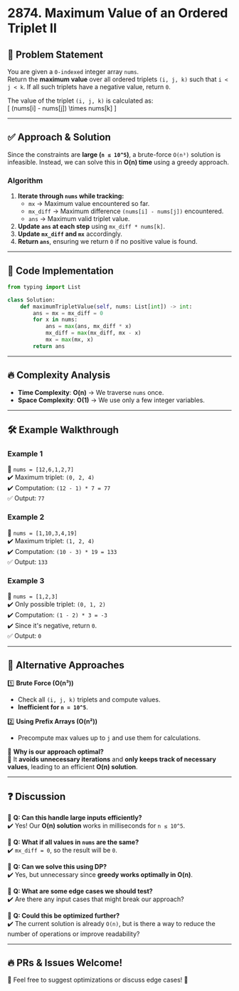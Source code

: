 # 2874. Maximum Value of an Ordered Triplet II

## 📌 Problem Statement  
You are given a `0-indexed` integer array `nums`.  
Return the **maximum value** over all ordered triplets `(i, j, k)` such that `i < j < k`. If all such triplets have a negative value, return `0`.  

The value of the triplet `(i, j, k)` is calculated as:  
\[
(nums[i] - nums[j]) \times nums[k]
\]

---

## ✅ Approach & Solution  
Since the constraints are **large (`n ≤ 10^5`)**, a brute-force `O(n³)` solution is infeasible. Instead, we can solve this in **O(n) time** using a greedy approach.  

### **Algorithm**  
1. **Iterate through `nums` while tracking:**  
   - `mx` → Maximum value encountered so far.  
   - `mx_diff` → Maximum difference `(nums[i] - nums[j])` encountered.  
   - `ans` → Maximum valid triplet value.  
2. **Update `ans` at each step** using `mx_diff * nums[k]`.  
3. **Update `mx_diff` and `mx`** accordingly.  
4. **Return `ans`**, ensuring we return `0` if no positive value is found.  

---

## 📌 Code Implementation  
```python
from typing import List

class Solution:
    def maximumTripletValue(self, nums: List[int]) -> int:
        ans = mx = mx_diff = 0
        for x in nums:
            ans = max(ans, mx_diff * x)
            mx_diff = max(mx_diff, mx - x)
            mx = max(mx, x)
        return ans
```

---

## 🔥 Complexity Analysis  
- **Time Complexity**: **O(n)** → We traverse `nums` once.  
- **Space Complexity**: **O(1)** → We use only a few integer variables.  

---

## 🛠 Example Walkthrough  

### **Example 1**  
🔹 `nums = [12,6,1,2,7]`  
✔️ Maximum triplet: `(0, 2, 4)`  
✔️ Computation: `(12 - 1) * 7 = 77`  
✅ Output: `77`  

### **Example 2**  
🔹 `nums = [1,10,3,4,19]`  
✔️ Maximum triplet: `(1, 2, 4)`  
✔️ Computation: `(10 - 3) * 19 = 133`  
✅ Output: `133`  

### **Example 3**  
🔹 `nums = [1,2,3]`  
✔️ Only possible triplet: `(0, 1, 2)`  
✔️ Computation: `(1 - 2) * 3 = -3`  
✔️ Since it's negative, return `0`.  
✅ Output: `0`  

---

## 🚀 Alternative Approaches  
1️⃣ **Brute Force (O(n³))**  
   - Check all `(i, j, k)` triplets and compute values.  
   - **Inefficient for `n = 10^5`**.  

2️⃣ **Using Prefix Arrays (O(n²))**  
   - Precompute max values up to `j` and use them for calculations.  

📌 **Why is our approach optimal?**  
🔹 It **avoids unnecessary iterations** and **only keeps track of necessary values**, leading to an efficient **O(n) solution**.  

---

## ❓ Discussion  
💬 **Q: Can this handle large inputs efficiently?**  
✔️ Yes! Our **O(n) solution** works in milliseconds for `n ≤ 10^5`.  

💬 **Q: What if all values in `nums` are the same?**  
✔️ `mx_diff = 0`, so the result will be `0`.  

💬 **Q: Can we solve this using DP?**  
✔️ Yes, but unnecessary since **greedy works optimally in O(n)**.  

💬 **Q: What are some edge cases we should test?**  
✔️ Are there any input cases that might break our approach?  

💬 **Q: Could this be optimized further?**  
✔️ The current solution is already `O(n)`, but is there a way to reduce the number of operations or improve readability?  

---

## 🔥 PRs & Issues Welcome!  
👥 Feel free to suggest optimizations or discuss edge cases! 🚀